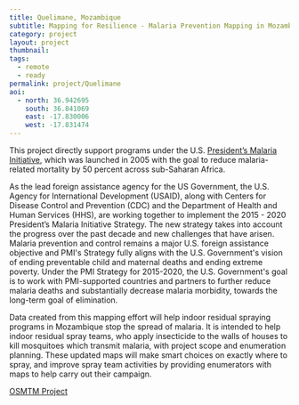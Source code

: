 ```yaml
---
title: Quelimane, Mozambique
subtitle: Mapping for Resilience - Malaria Prevention Mapping in Mozambique.
category: project
layout: project
thumbnail: 
tags:
  - remote
  - ready
permalink: project/Quelimane
aoi:
  - north: 36.942695
    south: 36.841069
    east: -17.830006
    west: -17.831474
---
```


This project directly support programs under the U.S. [President’s Malaria Initiative](www.PMI.gov), which was launched in 2005 with the goal to reduce malaria-related mortality by 50 percent across sub-Saharan Africa.

As the lead foreign assistance agency for the US Government, the U.S. Agency for International Development (USAID), along with Centers for Disease Control and Prevention (CDC) and the Department of Health and Human Services (HHS), are working together to implement the 2015 - 2020 President’s Malaria Initiative Strategy. The new strategy takes into account the progress over the past decade and new challenges that have arisen. Malaria prevention and control remains a major U.S. foreign assistance objective and PMI's Strategy fully aligns with the U.S. Government's vision of ending preventable child and maternal deaths and ending extreme poverty. Under the PMI Strategy for 2015-2020, the U.S. Government's goal is to work with PMI-supported countries and partners to further reduce malaria deaths and substantially decrease malaria morbidity, towards the long-term goal of elimination.

Data created from this mapping effort will help indoor residual spraying programs in Mozambique stop the spread of malaria. It is intended to help indoor residual spray teams, who apply insecticide to the walls of houses to kill mosquitoes which transmit malaria, with project scope and enumeration planning. These updated maps will make smart choices on exactly where to spray, and improve spray team activities by providing enumerators with maps to help carry out their campaign.

<a href="http://tasks.hotosm.org/project/1333">OSMTM Project</a>




